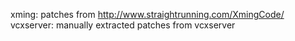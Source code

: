 xming: patches from http://www.straightrunning.com/XmingCode/
vcxserver: manually extracted patches from vcxserver